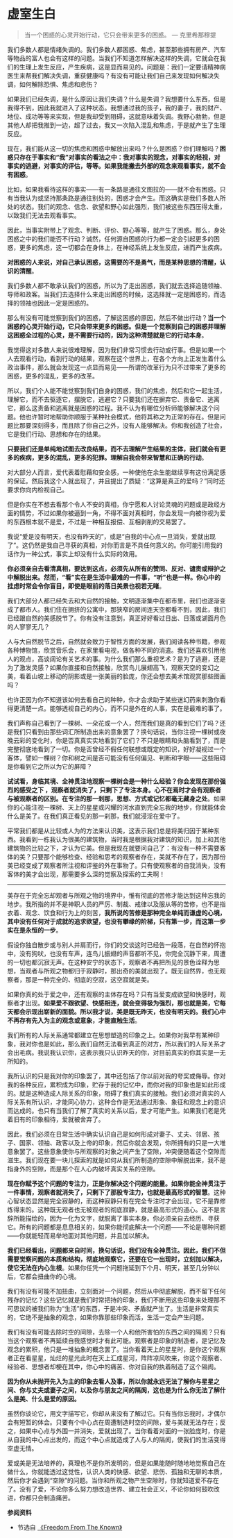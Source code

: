 # 虚室生白


> 当一个困惑的心灵开始行动，它只会带来更多的困惑。 — 克里希那穆提

我们多数人都是情绪失调的。我们多数人都困惑、焦虑，甚至那些拥有房产、汽车等物品的富人也会有这样的问题。当我们不知道怎样解决这样的失调，它就会在我们的生理上发生反应，产生疾病，这是显而易见的。问题是：我们一定要请精神病医生来帮我们解决失调，重获健康吗？有没有可能让我们自己来发现如何解决失调，如何解除恐惧、焦虑和悲伤？

如果我们已经失调，是什么原因让我们失调？什么是失调？我想要什么东西，但是我得不到，因此我就进入了这种状态。我想通过我的孩子，我的妻子，我的财产、地位、成功等等来实现，但是我却受到阻碍，这就意味着失调。我野心勃勃，但是其他人却把我推到一边，超了过去，我又一次陷入混乱和焦虑，于是就产生了生理反应。

现在，我们能从这一切的焦虑和困惑中解放出来吗？什么是困惑？你们理解吗？**困惑只存在于事实和“我”对事实的看法之中：我对事实的观念，对事实的轻视，对事实的逃避，对事实的评估，等等。如果我能撇去外部的观念来观看事实，就不会有困惑**。

比如，如果我看待这样的事实——有一条路是通往文图拉的——就不会有困惑。只有当我认为或坚持那条路是通往别处的，困惑才会产生。而这确实是我们多数人所处的状态。我们的观念、信念、欲望和野心如此强烈，我们被这些东西压得太重，以致我们无法去观看事实。

因此，当事实附带上了观念、判断、评价、野心等等，就产生了困惑。那么，身处困惑之中的我们能否不行动？诚然，任何源自困惑的行为都一定会引起更多的困惑，更多的焦虑，这一切都会在身体上，在神经系统上发生反应，进而产生疾病。

**对困惑的人来说，对自己承认困惑，这需要的不是勇气，而是某种思想的清醒，认识的清醒**。

我们多数人都不敢承认我们的困惑，所以为了走出困惑，我们就去选择追随领袖、导师和政客。当我们去选择什么来走出困惑的时候，这选择就一定是困惑的，而选择的领袖也因此一定是困惑的。

那么有没有可能觉察到我们的困惑，了解这困惑的原因，然后不做出行动？**当一个困惑的心灵开始行动，它只会带来更多的困惑。但是一个觉察到自己的困惑并理解这困惑全过程的心灵，是不需要行动的，因为这种清楚就是它的行动本身**。

我觉得这对多数人来说很难理解，因为我们非常习惯去行动或行事。但是如果一个人去观看行动，看到行动的结果，观察在这个世界上，在各个方向上正发生着什么政治事件，那么就会发现这一点显而易见——所谓的改革行为只不过带来了更多的困惑，更多的混乱，更多的改革。

所以，我们个人能不能觉察到我们自身的困惑，我们的焦虑，然后和它一起生活，理解它，而不去驱逐它，摆脱它，逃避它？只要我们还在摒弃它、责备它、逃离它，那么这责备和逃离就是困惑的过程。我不认为有哪位分析师能够解决这个问题。他也许暂时地帮助你顺服于某种社会模式，他将其称之为正常的存在。但是问题比那要深刻得多，而且除了你自己之外，没有人能够解决。你和我创造了社会，它是我们行动、思想和存在的结果。

**只要我们还是单纯地试图去改良结果，而不去理解产生结果的主体，我们就会有更多的疾病，更多的混乱，更多的犯罪。理解自我会带来智慧和正确的行动**。

对大部分人而言，爱代表着慰藉和安全感，一种使他在余生能继续享有这份满足感的保证。然后我这个人就出现了，并且提出了质疑：“这算是真正的爱吗？”同时还要求你向内检视自己。

但是你实在不想去看那个令人不安的真相，你宁愿和人讨论灵魂的问题或是政经方面的情势，不过如果你被逼到一角，不得不面对真相时，你会发现一向被你视为爱的东西根本就不是爱，不过是一种相互报偿、互相剥削的交易罢了。

我说“爱是没有明天，也没有昨天的”，或是“自我的中心点一旦消失，爱就出现了”。这仍然是我自己寻获的真相，对你而言是不具任何意义的。你可能引用我的话作为一种公式，事实上却没有什么实际的效用。

**你必须亲自去看清真相，要达到这点，必须先从所有的赞同、反对、谴责或辩护之中解脱出来。然而，“看”实在是生活中最难的一件事，“听”也是一样。你心中的挂虑时常会令你盲目，即使是眼前的落日美景也视若无睹**。

我们大部分人都已经失去和大自然的接触，文明逐渐集中在都市里，我们也逐渐变成了都市人。我们住在拥挤的公寓中，那狭窄的房间连天空都看不到，因此，我们已经跟自然的美感脱节了。你有没有注意到，真正好好看过日出、日落或湖面月色的人寥寥无几？

人与大自然脱节之后，自然就会致力于智性方面的发展，我们阅读各种书籍，参观各种博物馆，欣赏音乐会，在家里看电视，做各种不同的消遣。我们还喜欢引用他人的观点，高谈阔论有关艺术的事。为什么我们那么重视艺术？是为了逃避，还是为了激发灵感？如果你直接和自然接触，欣赏鸟儿展翅高飞，观察天空的变幻之美，看着山坡上移动的阴影或是一张美丽的脸庞，你还会想去美术馆观赏那些图画吗？

也许正因为你不知道该如何去看自己的种种，你才会求助于某些迷幻药来刺激你看得更清楚一点。能够透视自己的内心，而不只是外在的人事，实在是最难的事了。

我们声称自己看到了一棵树、一朵花或一个人，然而我们是真的看到它们了吗？还是我们只看到由那些词汇所制造出来的意象罢了？换句话说，当你注视一棵树或夜晚云彩的变化时，你是否真真实实地看到了它们？不只是眼睛和头脑看到了，而是完整彻底地看到了一切。你是否曾经不假任何联想或既定的知识，好好凝视过一个客体，譬如一棵树？你和树之间是否可能没有任何偏见、判断和字眼——这些阻碍是你看到它之所以为它的屏障？

**试试看，身临其境、全神贯注地观察一棵树会是一种什么经验？你会发现在那份强烈的感受之下 ，观察者就消失了，只剩下了专注本身。心不在焉时才会有观察者与被观察者的区别。在专注的那一刹那，思想、方式或记忆都毫无藏身之处**。如果你的心能注视一棵树、天上的星星或闪耀的河水直到完全忘我的地步，你就能体会什么是美了。在我们真正看见的那一刹那，我们就浸淫在爱中了。

平常我们都是从比较或人为的方法来认识美，这表示我们总是将美归因于某种东西。我看到一栋我认为很美的建筑物，当时我是根据我对建筑的知识，加上和其他建筑物的比较之下，才认为它美。但是我现在就要问自己了：有没有一种不需要客体的美？只要那个能够检查、经验和思考的观察者存在，美就不存在了，因为那份美已经变成了观察者所注视和评鉴的外在事物了。只有使观察者的自我消失，没有客体的美才会出现，那需要多么深的觉察及探索的工夫啊！

---

美存在于完全忘却观者与所观之物的境界中，惟有彻底的苦修才能达到这种忘我的地步。我所指的并不是神职人员的严厉、制裁、戒律以及服从等的苦修，也不是指衣着、观念、饮食和行为上的刻苦，**我所说的苦修是那种完全单纯而谦虚的心境，其中没有任何对于成就的追求欲望，也没有攀缘的阶梯，只有第一步，而这第一步实在是永恒的一步**。

假设你独自散步或与别人并肩而行，你们的交谈这时已经告一段落，在自然的怀抱中，没有狗吠，也没有车声，连鸟儿振翅的声音都听不见，你完全沉静下来，周遭的一切也都沉寂无声。在这种安宁的状态下，观察者不再把所见的景色诠释为思想，当观者与所观之物都归于寂静时，那出奇的美就出现了。既无自然界，也无观察者，那是一种完全的、彻底的空寂，这空寂就是美。

如果你真的处于爱之中，还有观察的主体存在吗？只有当爱变成欲望和快感时，观察者才出现。**如果爱不跟欲望、快感相连，就会变得极为强烈，那也就是美，它每天都会示现出崭新的面貌。所以我才说，美是既无昨天，也没有明天的。我们心中不再存有先入为主的观念或意象，才能直触生活**。

我们所有的人际关系通常都建立在思想塑造的印象之上。如果你对我早有某种印象，我对你也是如此，那么我们自然无法看到真正的对方，所以我们的人际关系才会出毛病。我说我认识你，这表示我只认识昨天的你，对目前真实的你其实是一无所知的。

我所认识的只是我对你的印象罢了，其中还包括了你以前对我的夸奖或侮辱。你对我的各种反应，累积成为印象，贮存于我的记忆中，而你对我的印象也是如此形成的。就是这种造成人际关系的印象，阻碍了我们真实的接触。我们必须对真实的人际关系有所认识，才能同心协力，这种合作是无法通过形象、象征和观念上的意识而达成的。也只有当我们了解了真实的关系以后，爱才可能产生。如果我们老是凭着旧有的印象相待，爱就被舍弃了。

因此，我们必须在日常生活中确实认识自己是如何形成对妻子、丈夫、邻居、孩子、国家、领袖、政客以及上帝的印象，然后你就会发现，你所拥有的只是一大堆意象罢了。这些意象使你与所观察的对象之间产生了空隙，冲突便随着这个空隙而滋生。我们现在要一块儿探索的就是如何从我们所制造的空隙中解脱出来，我不是指身外的空隙，而是那个在人心内破坏真实关系的空隙。

**现在你赋予这个问题的专注力，正是你解决这个问题的能量。如果你能全神贯注于一件事情，观察者就消失了，只剩下了那股专注力，也就是最高形式的智慧**。这种心智状态显然是完全寂静的，而这种寂静只有在完全专注时才会出现，它不是靠修炼得来的。这种既无观者也无被观者的彻底寂静，就是最高形式的道心。这不是言辞所能描绘的，因为一化为文字，就脱离了事实本身。你必须亲自去经历、寻获它。所有的问题都是息息相关的，如果你能彻底解决一个问题——不论是哪种问题——你就能轻而易举地面对其他问题，并且加以解决。

**我们已经看出，问题都来自时间，换句话说，我们没有全神贯注。因此，我们不但需要觉察问题的本质和结构，彻底地观察它，还要在它一出现时，立刻加以解决，使它无法在内心生根**。如果你任凭一个问题拖延到下个月、明天，甚至几分钟以后，它都会扭曲你的心境。

我们有没有可能不加扭曲，立刻面对一个问题，然后从中彻底解脱，而不留下任何残存的记忆？这些记忆就是我们时常把持的印象，我们不断用这些印象来处理那不可思议的被我们称为“生活”的东西，于是冲突、矛盾就产生了。生活是非常真实的，它绝不是抽象的观念，如果你靠那些印象而活，生活一定会产生问题。

我们有没有可能去除时空的间隙，去除一个人和他所害怕的东西之间的隔阂？只有当这个观察者不再延续自我感觉时才有此可能。观察者是印象的制造者，是记忆及观念的累积，他只是一堆抽象的概念罢了。当你看着天上的星星时，是你这个观察者正在看星星，灿烂的星光此时在天上汇成星河，阵阵凉风吹来，你这个观察者、经验者、思想者却梗在其中，你心中的痛苦、你对自我的执着制造了这个隔阂。

**因为你从未抛开先入为主的印象去看人及事，所以你就永远无法了解你与星星之间、你与丈夫或妻子之间，以及你与朋友之间的隔阂，这也是为什么你无法了解什么是美、什么是爱的原因。**

虽然你谈论它，用文字描写它，你却从来没有了解过它。只有当你忘我时，才偶尔会有短暂的体会。只要有个中心点在周遭制造时空的间隙，爱与美就无法存在；反之，如果中心点与外围一并消失，爱就出现了。当你看着对面的一张脸庞时，你是从自我的中心点出发的，而这个中心点就造成了人与人的隔阂，使我们的生活变得空虚无情。

爱或美是无法培养的，真理也不是你所发明的，但是如果能随时随地地觉察自己在做什么，你就能透过这觉性，认识人类的快感、欲望、悲伤、孤独和无聊的本质，然后你才会遇到“空隙”的问题。当你和所观之物产生空隙时，你就知道爱不存在了。没有了爱，不论你多么努力想改造世界、建立社会正义，不论你如何鼓吹改进，你都只会制造痛苦。

**参阅资料**

- 节选自 [《Freedom From The Known》](https://selfdefinition.org/krishnamurti/Jiddu_Krishnamurt_The_First_And_Last_Freedom.pdf)
